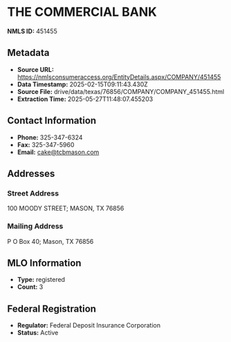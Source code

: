 # THE COMMERCIAL BANK

**NMLS ID:** 451455

## Metadata
- **Source URL:** https://nmlsconsumeraccess.org/EntityDetails.aspx/COMPANY/451455
- **Data Timestamp:** 2025-02-15T09:11:43.430Z
- **Source File:** drive/data/texas/76856/COMPANY/COMPANY_451455.html
- **Extraction Time:** 2025-05-27T11:48:07.455203

## Contact Information
- **Phone:** 325-347-6324
- **Fax:** 325-347-5960
- **Email:** cake@tcbmason.com

## Addresses
### Street Address
100 MOODY STREET; MASON, TX 76856

### Mailing Address
P O Box 40; Mason, TX 76856

## MLO Information
- **Type:** registered
- **Count:** 3

## Federal Registration
- **Regulator:** Federal Deposit Insurance Corporation
- **Status:** Active
